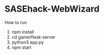 # SASEhack-WebWizard

How to run
1. npm install 
2. cd game/flask-server
3. python3 app.py
4. npm start
